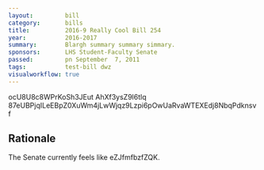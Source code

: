 ```yaml
---
layout:         bill
category:       bills
title:          2016-9 Really Cool Bill 254
year:           2016-2017
summary:        Blargh summary summary simmary.
sponsors:       LHS Student-Faculty Senate
passed:         pn September  7, 2011
tags:           test-bill dwz
visualworkflow: true
---
```



ocU8U8c8WPrKoSh3JEut AhXf3ysZ9l6tlq 87eUBPjqILeEBpZ0XuWm4jLwWjqz9Lzpi6pOwUaRvaWTEXEdj8NbqPdknsvf 




Rationale
---------
The Senate currently feels like eZJfmfbzfZQK.

